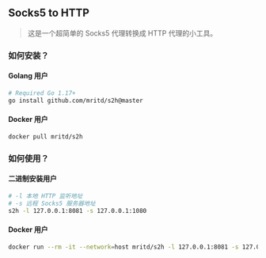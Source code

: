 ## Socks5 to HTTP

> 这是一个超简单的 Socks5 代理转换成 HTTP 代理的小工具。

### 如何安装？

#### Golang 用户

```sh
# Required Go 1.17+
go install github.com/mritd/s2h@master
```

#### Docker 用户

```sh
docker pull mritd/s2h
```

### 如何使用？

#### 二进制安装用户

```sh
# -l 本地 HTTP 监听地址
# -s 远程 Socks5 服务器地址
s2h -l 127.0.0.1:8081 -s 127.0.0.1:1080
```

#### Docker 用户

```sh
docker run --rm -it --network=host mritd/s2h -l 127.0.0.1:8081 -s 127.0.0.1:1080
```